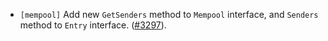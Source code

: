 - `[mempool]` Add new `GetSenders` method to `Mempool` interface, and `Senders` method to `Entry`
  interface. ([#3297](https://github.com/cometbft/cometbft/issue/3297)).
